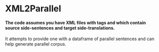 # XML2Parallel

#### The code assumes you have XML files with tags <source> and <target> which contain source side-sentences and target side-translations.
  It attempts to provide one with a dataframe of parallel sentences and can help generate parallel corpus.
